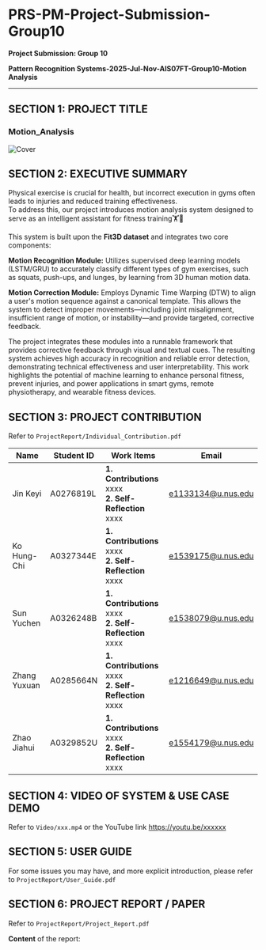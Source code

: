 # PRS-PM-Project-Submission-Group10

**Project Submission: Group 10** 

**Pattern Recognition Systems-2025-Jul-Nov-AIS07FT-Group10-Motion Analysis** 

------------------------------------
## **SECTION 1: PROJECT TITLE**

### **Motion_Analysis**

<img src="xxx" alt="Cover">



## **SECTION 2: EXECUTIVE SUMMARY**

Physical exercise is crucial for health, but incorrect execution in gyms often leads to injuries and reduced training effectiveness.   
To address this, our project introduces motion analysis system designed to serve as an intelligent assistant for fitness training🏋️🤸

This system is built upon the **Fit3D dataset** and integrates two core components:

**Motion Recognition Module:** Utilizes supervised deep learning models (LSTM/GRU) to accurately classify different types of gym exercises, such as squats, push-ups, and lunges, by learning from 3D human motion data.

**Motion Correction Module:** Employs Dynamic Time Warping (DTW) to align a user's motion sequence against a canonical template. This allows the system to detect improper movements—including joint misalignment, insufficient range of motion, or instability—and provide targeted, corrective feedback.

The project integrates these modules into a runnable framework that provides corrective feedback through visual and textual cues. The resulting system achieves high accuracy in recognition and reliable error detection, demonstrating technical effectiveness and user interpretability. This work highlights the potential of machine learning to enhance personal fitness, prevent injuries, and power applications in smart gyms, remote physiotherapy, and wearable fitness devices.



## **SECTION 3: PROJECT CONTRIBUTION**

Refer to `ProjectReport/Individual_Contribution.pdf`

| Name         | Student ID | Work Items | Email              |
|--------------|------------|------------|--------------------|
| Jin Keyi     | A0276819L  | **1. Contributions** xxxx <br>**2. Self-Reflection** xxxx| e1133134@u.nus.edu |
| Ko Hung-Chi  | A0327344E  | **1. Contributions** xxxx <br>**2. Self-Reflection** xxxx | e1539175@u.nus.edu |
| Sun Yuchen   | A0326248B  | **1. Contributions** xxxx <br>**2. Self-Reflection** xxxx | e1538079@u.nus.edu |
| Zhang Yuxuan | A0285664N  | **1. Contributions** xxxx <br>**2. Self-Reflection** xxxx | e1216649@u.nus.edu |
| Zhao Jiahui  | A0329852U  | **1. Contributions** xxxx <br>**2. Self-Reflection** xxxx | e1554179@u.nus.edu |



## **SECTION 4: VIDEO OF SYSTEM & USE CASE DEMO**

Refer to `Video/xxx.mp4` or the YouTube link https://youtu.be/xxxxxx



## **SECTION 5: USER GUIDE**

For some issues you may have, and more explicit introduction, please refer to `ProjectReport/User_Guide.pdf`


## **SECTION 6: PROJECT REPORT / PAPER**

Refer to `ProjectReport/Project_Report.pdf`

**Content** of the report: 

